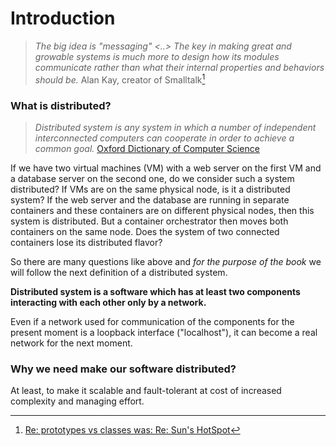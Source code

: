 # Introduction

> *The big idea is "messaging" <..> The key in making great and growable systems is much more to design how its modules communicate rather than what their internal properties and behaviors should be.* Alan Kay, creator of Smalltalk[^note]

### What is distributed?

> *Distributed system is any system in which a number of independent interconnected computers can cooperate in order to achieve a common goal.*
[Oxford Dictionary of Computer Science](https://www.oxfordreference.com/search?q=distributed&searchBtn=Search&isQuickSearch=true)

If we have two virtual machines (VM) with a web server on the first VM and a database server on the second one, do we consider such a system distributed? If VMs are on the same physical node, is it a distributed system?
If the web server and the database are running in separate containers and these containers are on different physical nodes, then this system is distributed. But a container orchestrator then moves both containers on the same node. Does the system of two connected containers lose its distributed flavor?

So there are many questions like above and *for the purpose of the book* we will follow the next definition of a distributed system.

**Distributed system is a software which has at least two components interacting with each other only by a network.**

Even if a network used for communication of the components for the present moment is a loopback interface ("localhost"), it can become a real network for the next moment.

### Why we need make our software distributed?

At least, to make it scalable and fault-tolerant at cost of increased complexity and managing effort.

[^note]: [Re: prototypes vs classes was: Re: Sun's HotSpot](http://wiki.c2.com/?AlanKayOnMessaging)

[^graph]: In this case we have a complete graph, so every node has connections with other `n-1` nodes. That's we have `n*(n-1)` edges but as we count every edge twice, total number of edges is `n*(n-1)/2`.